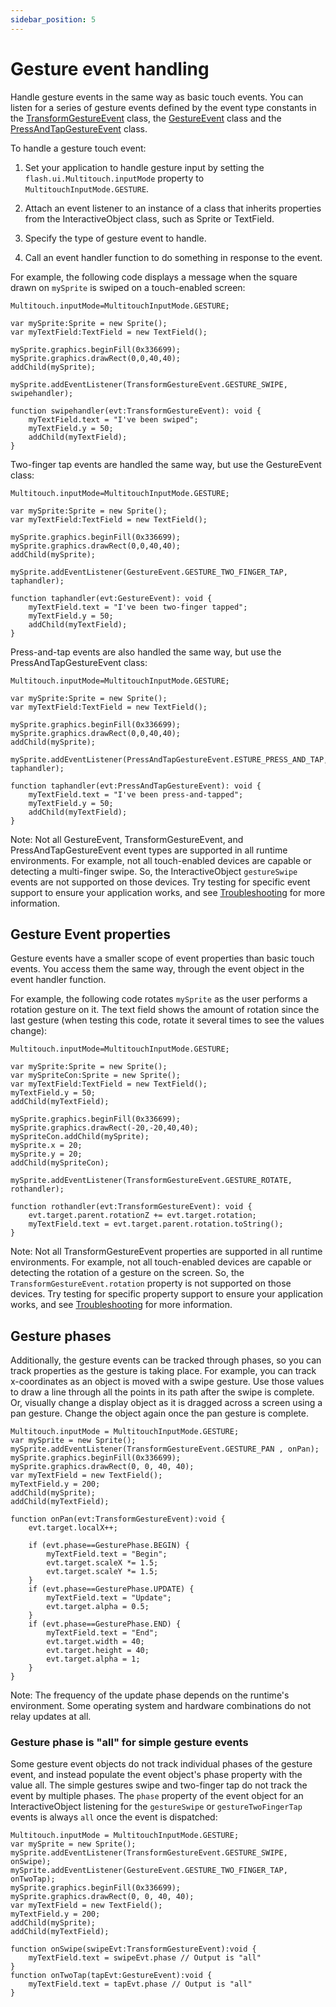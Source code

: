 ```yaml
---
sidebar_position: 5
---
```


# Gesture event handling

Handle gesture events in the same way as basic touch events. You can listen for
a series of gesture events defined by the event type constants in the
[TransformGestureEvent](https://help.adobe.com/en_US/FlashPlatform/reference/actionscript/3/flash/events/TransformGestureEvent.html)
class, the
[GestureEvent](https://help.adobe.com/en_US/FlashPlatform/reference/actionscript/3/flash/events/GestureEvent.html)
class and the
[PressAndTapGestureEvent](https://help.adobe.com/en_US/FlashPlatform/reference/actionscript/3/flash/events/PressAndTapGestureEvent.html)
class.

To handle a gesture touch event:

1.  Set your application to handle gesture input by setting the
    `flash.ui.Multitouch.inputMode` property to `MultitouchInputMode.GESTURE`.

2.  Attach an event listener to an instance of a class that inherits properties
    from the InteractiveObject class, such as Sprite or TextField.

3.  Specify the type of gesture event to handle.

4.  Call an event handler function to do something in response to the event.

For example, the following code displays a message when the square drawn on
`mySprite` is swiped on a touch-enabled screen:

    Multitouch.inputMode=MultitouchInputMode.GESTURE;

    var mySprite:Sprite = new Sprite();
    var myTextField:TextField = new TextField();

    mySprite.graphics.beginFill(0x336699);
    mySprite.graphics.drawRect(0,0,40,40);
    addChild(mySprite);

    mySprite.addEventListener(TransformGestureEvent.GESTURE_SWIPE, swipehandler);

    function swipehandler(evt:TransformGestureEvent): void {
    	myTextField.text = "I've been swiped";
    	myTextField.y = 50;
    	addChild(myTextField);
    }

Two-finger tap events are handled the same way, but use the GestureEvent class:

    Multitouch.inputMode=MultitouchInputMode.GESTURE;

    var mySprite:Sprite = new Sprite();
    var myTextField:TextField = new TextField();

    mySprite.graphics.beginFill(0x336699);
    mySprite.graphics.drawRect(0,0,40,40);
    addChild(mySprite);

    mySprite.addEventListener(GestureEvent.GESTURE_TWO_FINGER_TAP, taphandler);

    function taphandler(evt:GestureEvent): void {
    	myTextField.text = "I've been two-finger tapped";
    	myTextField.y = 50;
    	addChild(myTextField);
    }

Press-and-tap events are also handled the same way, but use the
PressAndTapGestureEvent class:

    Multitouch.inputMode=MultitouchInputMode.GESTURE;

    var mySprite:Sprite = new Sprite();
    var myTextField:TextField = new TextField();

    mySprite.graphics.beginFill(0x336699);
    mySprite.graphics.drawRect(0,0,40,40);
    addChild(mySprite);

    mySprite.addEventListener(PressAndTapGestureEvent.ESTURE_PRESS_AND_TAP, taphandler);

    function taphandler(evt:PressAndTapGestureEvent): void {
    	myTextField.text = "I've been press-and-tapped";
    	myTextField.y = 50;
    	addChild(myTextField);
    }

Note: Not all GestureEvent, TransformGestureEvent, and PressAndTapGestureEvent
event types are supported in all runtime environments. For example, not all
touch-enabled devices are capable or detecting a multi-finger swipe. So, the
InteractiveObject `gestureSwipe` events are not supported on those devices. Try
testing for specific event support to ensure your application works, and see
[Troubleshooting](./troubleshooting.md) for more information.

## Gesture Event properties

Gesture events have a smaller scope of event properties than basic touch events.
You access them the same way, through the event object in the event handler
function.

For example, the following code rotates `mySprite` as the user performs a
rotation gesture on it. The text field shows the amount of rotation since the
last gesture (when testing this code, rotate it several times to see the values
change):

    Multitouch.inputMode=MultitouchInputMode.GESTURE;

    var mySprite:Sprite = new Sprite();
    var mySpriteCon:Sprite = new Sprite();
    var myTextField:TextField = new TextField();
    myTextField.y = 50;
    addChild(myTextField);

    mySprite.graphics.beginFill(0x336699);
    mySprite.graphics.drawRect(-20,-20,40,40);
    mySpriteCon.addChild(mySprite);
    mySprite.x = 20;
    mySprite.y = 20;
    addChild(mySpriteCon);

    mySprite.addEventListener(TransformGestureEvent.GESTURE_ROTATE, rothandler);

    function rothandler(evt:TransformGestureEvent): void {
    	evt.target.parent.rotationZ += evt.target.rotation;
    	myTextField.text = evt.target.parent.rotation.toString();
    }

Note: Not all TransformGestureEvent properties are supported in all runtime
environments. For example, not all touch-enabled devices are capable or
detecting the rotation of a gesture on the screen. So, the
`TransformGestureEvent.rotation` property is not supported on those devices. Try
testing for specific property support to ensure your application works, and see
[Troubleshooting](./troubleshooting.md) for more information.

## Gesture phases

Additionally, the gesture events can be tracked through phases, so you can track
properties as the gesture is taking place. For example, you can track
x-coordinates as an object is moved with a swipe gesture. Use those values to
draw a line through all the points in its path after the swipe is complete. Or,
visually change a display object as it is dragged across a screen using a pan
gesture. Change the object again once the pan gesture is complete.

    Multitouch.inputMode = MultitouchInputMode.GESTURE;
    var mySprite = new Sprite();
    mySprite.addEventListener(TransformGestureEvent.GESTURE_PAN , onPan);
    mySprite.graphics.beginFill(0x336699);
    mySprite.graphics.drawRect(0, 0, 40, 40);
    var myTextField = new TextField();
    myTextField.y = 200;
    addChild(mySprite);
    addChild(myTextField);

    function onPan(evt:TransformGestureEvent):void {
    	evt.target.localX++;

    	if (evt.phase==GesturePhase.BEGIN) {
    		myTextField.text = "Begin";
    		evt.target.scaleX *= 1.5;
    		evt.target.scaleY *= 1.5;
    	}
    	if (evt.phase==GesturePhase.UPDATE) {
    		myTextField.text = "Update";
    		evt.target.alpha = 0.5;
    	}
    	if (evt.phase==GesturePhase.END) {
    		myTextField.text = "End";
    		evt.target.width = 40;
    		evt.target.height = 40;
    		evt.target.alpha = 1;
    	}
    }

Note: The frequency of the update phase depends on the runtime's environment.
Some operating system and hardware combinations do not relay updates at all.

### Gesture phase is "all" for simple gesture events

Some gesture event objects do not track individual phases of the gesture event,
and instead populate the event object's phase property with the value all. The
simple gestures swipe and two-finger tap do not track the event by multiple
phases. The `phase` property of the event object for an InteractiveObject
listening for the `gestureSwipe` or `gestureTwoFingerTap` events is always `all`
once the event is dispatched:

    Multitouch.inputMode = MultitouchInputMode.GESTURE;
    var mySprite = new Sprite();
    mySprite.addEventListener(TransformGestureEvent.GESTURE_SWIPE, onSwipe);
    mySprite.addEventListener(GestureEvent.GESTURE_TWO_FINGER_TAP, onTwoTap);
    mySprite.graphics.beginFill(0x336699);
    mySprite.graphics.drawRect(0, 0, 40, 40);
    var myTextField = new TextField();
    myTextField.y = 200;
    addChild(mySprite);
    addChild(myTextField);

    function onSwipe(swipeEvt:TransformGestureEvent):void {
    	myTextField.text = swipeEvt.phase // Output is "all"
    }
    function onTwoTap(tapEvt:GestureEvent):void {
    	myTextField.text = tapEvt.phase // Output is "all"
    }
